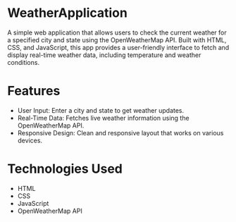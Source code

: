 # WeatherApplication
A simple web application that allows users to check the current weather for a specified city and state using the OpenWeatherMap API. Built with HTML, CSS, and JavaScript, this app provides a user-friendly interface to fetch and display real-time weather data, including temperature and weather conditions.

# Features

- User Input: Enter a city and state to get weather updates.
- Real-Time Data: Fetches live weather information using the OpenWeatherMap API.
- Responsive Design: Clean and responsive layout that works on various devices.

# Technologies Used

- HTML
- CSS
- JavaScript
- OpenWeatherMap API
